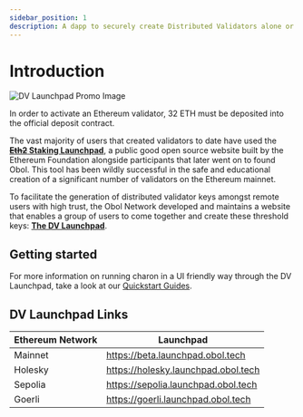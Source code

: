 ```yaml
---
sidebar_position: 1
description: A dapp to securely create Distributed Validators alone or with a group.
---
```


# Introduction

![DV Launchpad Promo Image](https://github.com/ObolNetwork/obol-docs/blob/main/img/DistributeYourValidators.svg)

In order to activate an Ethereum validator, 32 ETH must be deposited into the official deposit contract.

The vast majority of users that created validators to date have used the [~~**Eth2**~~**&#x20;Staking Launchpad**](https://launchpad.ethereum.org/), a public good open source website built by the Ethereum Foundation alongside participants that later went on to found Obol. This tool has been wildly successful in the safe and educational creation of a significant number of validators on the Ethereum mainnet.

To facilitate the generation of distributed validator keys amongst remote users with high trust, the Obol Network developed and maintains a website that enables a group of users to come together and create these threshold keys: [**The DV Launchpad**](https://goerli.launchpad.obol.tech/).

## Getting started

For more information on running charon in a UI friendly way through the DV Launchpad, take a look at our [Quickstart Guides](../int/quickstart/index.md).

## DV Launchpad Links

| Ethereum Network | Launchpad                           |
| ---------------- | ----------------------------------- |
| Mainnet          | https://beta.launchpad.obol.tech    |
| Holesky          | https://holesky.launchpad.obol.tech |
| Sepolia          | https://sepolia.launchpad.obol.tech |
| Goerli           | https://goerli.launchpad.obol.tech  |

